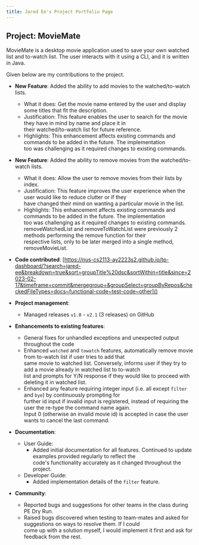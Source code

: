 ```yaml
---
title: Jared Ee's Project Portfolio Page
---
```


## Project: MovieMate

MovieMate is a desktop movie application used to save your own watched list and to-watch list.
The user interacts with it using a CLI, and it is written in Java.

Given below are my contributions to the project.

* **New Feature**: Added the ability to add movies to the watched/to-watch lists.
    * What it does: Get the movie name entered by the user and display some titles that fit the description.
    * Justification: This feature enables the user to search for the movie they have in mind by name and place it in\
      their watched/to-watch list for future reference.
    * Highlights: This enhancement affects existing commands and commands to be added in the future. The implementation\
      too was challenging as it required changes to existing commands.

* **New Feature**: Added the ability to remove movies from the watched/to-watch lists.
    * What it does: Allow the user to remove movies from their lists by index.
    * Justification: This feature improves the user experience when the user would like to reduce clutter or if they\
      have changed their mind on wanting a particular movie in the list.
    * Highlights: This enhancement affects existing commands and commands to be added in the future. The implementation\
      too was challenging as it required changes to existing commands.\
      removeWatchedList and removeToWatchList were previously 2 methods performing the remove function for their\
      respective lists, only to be later merged into a single method, removeMovieList.


* **Code contributed**: [https://nus-cs2113-ay2223s2.github.io/tp-dashboard/?search=jared-ee&breakdown=true&sort=groupTitle%20dsc&sortWithin=title&since=2023-02-17&timeframe=commit&mergegroup=&groupSelect=groupByRepos&checkedFileTypes=docs~functional-code~test-code~other]()

* **Project management**:
    * Managed releases `v1.0` - `v2.1` (3 releases) on GitHub

* **Enhancements to existing features**:
    * General fixes for unhandled exceptions and unexpected output throughout the code
    * Enhanced `watched` and `towatch` features, automatically remove movie from to-watch list if user tries to add that\
      same movie to watched list. Conversely, informs user if they try to add a movie already in watched list to to-watch\
      list and prompts for Y/N response if they would like to proceed with deleting it in watched list.
    * Enhanced any feature requiring integer input (i.e. all except `filter` and `bye`) by continuously prompting for\
      further id input if invalid input is registered, instead of requiring the user the re-type the command name again.\
      Input 0 (otherwise an invalid movie id) is accepted in case the user wants to cancel the last command.

* **Documentation**:
    * User Guide:
        * Added initial documentation for all features. Continued to update examples provided regularly to reflect the\
          code's functionality accurately as it changed throughout the project. 
    * Developer Guide:
        * Added implementation details of the `filter` feature.

* **Community**:
    * Reported bugs and suggestions for other teams in the class during PE Dry Run.
    * Raised bugs discovered when testing to team-mates and asked for suggestions on ways to resolve them. If I could\
      come up with a solution myself, I would implement it first and ask for feedback from the rest.
